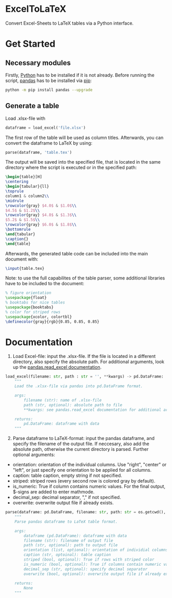 # ExcelToLaTeX
Convert Excel-Sheets to LaTeX tables via a Python interface.

# Get Started
## Necessary modules
Firstly, [Python](https://www.python.org/downloads/) has to be installed if it is not already. Before running the script, [pandas](https://pandas.pydata.org/) has to be installed via [pip](https://pypi.org/project/pip/):
```bash
python -m pip install pandas --upgrade
```

## Generate a table
Load .xlsx-file with 
```python
dataframe = load_excel('file.xlsx')
```
The first row of the table will be used as column titles. Afterwards, you can convert the dataframe to LaTeX by using:
```python
parse(dataframe, 'table.tex')
```
The output will be saved into the specified file, that is located in the same directory where the script is executed or in the specified path:
```latex
\begin{table}[H]
\centering
\begin{tabular}{ll}
\toprule
column1 & column2\\ 
\midrule
\rowcolor{gray} $4.0$ & $1.0$\\
$4.5$ & $1.2$\\
\rowcolor{gray} $4.8$ & $1.3$\\
$5.2$ & $1.5$\\
\rowcolor{gray} $6.0$ & $1.8$\\
\bottomrule
\end{tabular}
\caption{}
\end{table}
```
Afterwards, the generated table code can be included into the main document with:
```latex
\input{table.tex}
```
Note: to use the full capabilites of the table parser, some additional libraries have to be included to the document:
```latex
% figure orientation
\usepackage{float}
% booktabs for nice tables
\usepackage{booktabs}
% color for striped rows
\usepackage{xcolor, colortbl}
\definecolor{gray}{rgb}{0.85, 0.85, 0.85}
```

# Documentation
1. Load Excel-file: input the .xlsx-file. If the file is located in a different directory, also specify the absolute path. For additional arguments, look up the [pandas.read_excel documentation](https://pandas.pydata.org/docs/reference/api/pandas.read_excel.html).
```python
load_excel(filename: str, path : str = '', **kwargs) -> pd.DataFrame:
	"""
	Load the .xlsx-file via pandas into pd.DataFrame format.

	args:
		filename (str): name of .xlsx-file
		path (str, optional): absolute path to file
		**kwargs: see pandas.read_excel documentation for additional arguments: 

	returns:
		pd.DataFrame: dataframe with data
	"""
```
2. Parse dataframe to LaTeX-format: input the pandas dataframe, and specify the filename of the output file. If neccesary, also add the absolute path, otherwise the current directory is parsed. Further optional arguments:
* orientation: orientation of the individual columns. Use "right", "center" or "left", or just specify one orientation to be applied for all columns.
* caption: table caption, empty string if not specified.
* striped: striped rows (every second row is colored gray by default).
* is_numeric: True if column contains numeric values. For the final output, $-signs are added to enter mathmode.
* decimal_sep: decimal separator, "," if not specified.
* overwrite: overwrite output file if already exists.
```python
parse(dataframe: pd.DataFrame, filename: str, path: str = os.getcwd(), orientation: list = ['left'], caption: str = 'Table', striped: bool = True, is_numeric: bool = False, decimal_sep: str = ',', overwrite: bool = False) -> None:
	"""
	Parse pandas dataframe to LaTeX table format.

	args:
		dataframe (pd.DataFrame): dataframe with data
		filename (str): filename of output file
		path (str, optional): path to output file
		orientation (list, optional): orientation of individial columns
		caption (str, optoinal): table caption
		striped (bool, optional): True if rows with striped color
		is_numeric (bool, optional): True if columns contain numeric values
		decimal_sep (str, optional): specify decimal separator
		overwrite (bool, optional): overwrite output file if already exists
		
	returns:
		None
	"""
```

